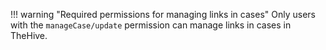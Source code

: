 !!! warning "Required permissions for managing links in cases"
    Only users with the `manageCase/update` permission can manage links in cases in TheHive.